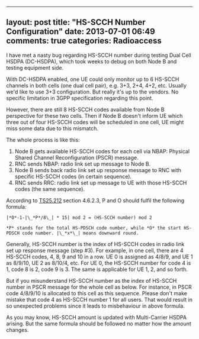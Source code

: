 
---
layout: post
title: "HS-SCCH Number Configuration"
date: 2013-07-01 06:49
comments: true
categories: Radioaccess 
---

I have met a nasty bug regarding HS-SCCH number during testing Dual Cell HSDPA (DC-HSDPA), which took weeks to debug on both Node B and testing equipment side.

<!--more-->

With DC-HSDPA enabled, one UE could only monitor up to 6 HS-SCCH channels in both cells (one dual cell pair), e.g. 3+3, 2+4, 4+2, etc. Usually we'd like to use 3+3 configuration. But really it's up to the vendors. No specific limitation in 3GPP specification regarding this point.

However, there are still 8 HS-SCCH codes available from Node B perspective for these two cells. Then if Node B doesn't inform UE which three out of four HS-SCCH codes will be scheduled in one cell, UE might miss some data due to this mismatch.

The whole process is like this:

1. Node B gets available HS-SCCH codes for each cell via NBAP: Physical Shared Channel Reconfiguration (PSCR) message.
2. RNC sends NBAP: radio link set up message to Node B.
3. Node B sends back radio link set up response message to RNC with specific HS-SCCH codes (in certain sequence).
4. RNC sends RRC: radio link set up message to UE with those HS-SCCH codes (the same sequence).

According to [TS25.212](http://www.3gpp.org/ftp/Specs/html-info/25212.htm) section 4.6.2.3, P and O should fulfil the following formula:

    |*O*-1-|\_*P*/8\_| * 15| mod 2 = (HS-SCCH number) mod 2

    *P* stands for the total HS-PDSCH code number, while *O* the start HS-PDSCH code number. |\_*x*\_| means downward round.

Generally, HS-SCCH number is the index of HS-SCCH codes in radio link set up response message (step #3). For example, in one cell, there are 4 HS-SCCH codes, 4, 8, 9 and 10 in a row. UE 0 is assigned as 4/8/9, and UE 1 as 8/9/10, UE 2 as 8/10/4, etc. For UE 0, the HS-SCCH number for code 4 is 1, code 8 is 2, code 9 is 3. The same is applicable for UE 1, 2, and so forth.

But if you misunderstand HS-SCCH number as the index of HS-SCCH number in PSCR message for the whole cell as below. For instance, in PSCR code 4/8/9/10 is allocated to this cell as this sequence. Please don't make mistake that code 4 as HS-SCCH number 1 for all users. That would result in so unexpected problems since it leads to misbehaviour in above formula.

As you may know, HS-SCCH amount is updated with Multi-Carrier HSDPA arising. But the same formula should be followed no matter how the amount changes.
